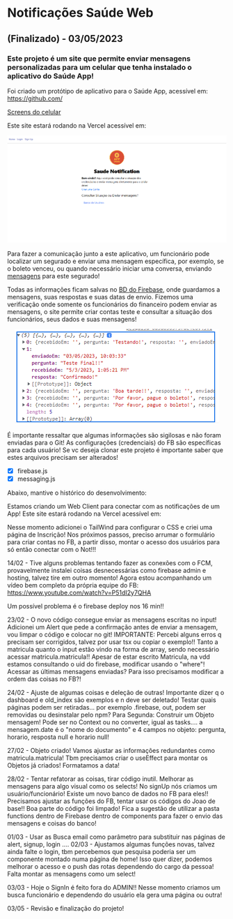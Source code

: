 # Notificações Saúde Web
## (Finalizado) - 03/05/2023
### Este projeto é um site que permite enviar mensagens personalizadas para um celular que tenha instalado o aplicativo do Saúde App!

Foi criado um protótipo de aplicativo para o Saúde App, acessível em:
https://github.com/

[Screens do celular](/assets/SS.png)

Este site estará rodando na Vercel acessível em:


![Site](/assets/home.png)

Para fazer a comunicação junto a este aplicativo, um funcionário pode localizar um segurado e enviar uma mensagem específica, por exemplo, se o boleto venceu, ou quando necessário iniciar uma conversa, enviando [mensagens](/assets/enviado.png) para este segurado!

Todas as informações ficam salvas no [BD do Firebase](/assets/firebase.png), onde guardamos a mensagens, suas respostas e suas datas de envio.
Fizemos uma verificação onde somente os funcionários do financeiro podem enviar as mensagens, o site permite criar contas teste e consultar a situação dos funcionários, seus dados e suas mensagens!

<div align="center">
<img src="/assets/resposta.png">
</div>

É importante ressaltar que algumas informações são sigilosas e não foram enviadas para o Git! As configurações (credenciais) do FB são específicas para cada usuário! Se vc deseja clonar este projeto é importante saber que estes arquivos precisam ser alterados!

- [x] firebase.js
- [x] messaging.js

Abaixo, mantive o histórico do desenvolvimento:

Estamos criando um Web Client para conectar com as notificações de um App! Este site estará rodando na Vercel acessível em:


Nesse momento adicionei o TailWind para configurar o CSS e criei uma página de Inscrição!
Nos próximos passos, preciso arrumar o formulário para criar contas no FB, a partir disso, montar o acesso dos usuários para só então conectar com o Not!!!

14/02 - Tive alguns problemas tentando fazer as conexões com o FCM, provavelmente instalei coisas desnecessárias como firebase admin e hosting, talvez tire em outro momento!
Agora estou acompanhando um vídeo bem completo da própria equipe do FB:
https://www.youtube.com/watch?v=P51dI2y7QHA

Um possível problema é o firebase deploy nos 16 min!!

23/02 - O novo código consegue enviar as mensagens escritas no input! Adicionei um Alert que pede a confirmação antes de enviar a mensagem, vou limpar o código e colocar no git!
IMPORTANTE:
Percebi alguns erros q precisam ser corrigidos, talvez por usar tsx ou copiar o exemplo!!
Tanto a matricula quanto o input estão vindo na forma de array, sendo necessário acessar matricula.matricula!!
Apesar de estar escrito Matricula, na vdd estamos consultando o uid do firebase, modificar usando o "where"!
Acessar as últimas mensagens enviadas? Para isso precisamos modificar a ordem das coisas no FB?!

24/02 - Ajuste de algumas coisas e deleção de outras! Importante dizer q o dashboard e old_index são exemplos e n deve ser deletado! Testar quais páginas podem ser retiradas...
por exemplo .firebase, out, podem ser removidas ou desinstalar pelo npm?
Para Segunda: Construir um Objeto mensagem! Pode ser no Context ou no converter, igual as tasks.... a mensagem.date é o "nome do documento" e 4 campos no objeto:
pergunta, horario, resposta null e horario null!

27/02 - Objeto criado! Vamos ajustar as informações redundantes como matricula.matricula! Tbm precisamos criar o useEffect para montar os Objetos já criados!
Formatamos a data!

28/02 - Tentar refatorar as coisas, tirar código inutil. Melhorar as mensagens para algo visual como os selects!
No signUp nós criamos um usuário/funcionário! Existe um novo banco de dados no FB para eles!! Precisamos ajustar as funções do FB, tentar usar os códigos do Joao de base!!
Boa parte do código foi limpado! Fica a sugestão de utilizar a pasta functions dentro de Firebase dentro de components para fazer o envio das mensagens e coisas do banco!

01/03 - Usar as Busca email como parâmetro para substituir nas páginas de alert, signup, login ....
02/03 - Ajustamos algumas funções novas, talvez ainda falte o login, tbm percebemos que pesquisa poderia ser um componente montado numa página de home!
Isso quer dizer, podemos melhorar o acesso e o push das rotas dependendo do cargo da pessoa!
Falta montar as mensagens como um select!

03/03 - Hoje o SignIn é feito fora do ADMIN!! Nesse momento criamos um busca funcionário e dependendo do usuário ela gera uma página ou outra!

03/05 - Revisão e finalização do projeto!
